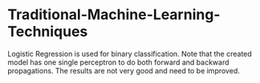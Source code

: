 # Traditional-Machine-Learning-Techniques
Logistic Regression is used for binary classification. Note that the created model has one single perceptron to do both forward and backward propagations. The results are not very good and need to be improved.
